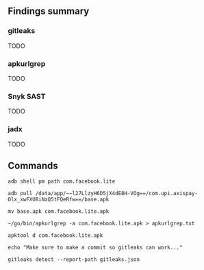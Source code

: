 ## Findings summary

### gitleaks

TODO

### apkurlgrep

TODO

### Snyk SAST

TODO

### jadx

TODO

## Commands

```
adb shell pm path com.facebook.lite

adb pull /data/app/~~l27LlzyH6D5jX4dE8H-VOg==/com.upi.axispay-Olx_xwFXU8iNxQ5tFQeRfw==/base.apk

mv base.apk com.facebook.lite.apk

~/go/bin/apkurlgrep -a com.facebook.lite.apk > apkurlgrep.txt

apktool d com.facebook.lite.apk

echo "Make sure to make a commit so gitleaks can work..."

gitleaks detect --report-path gitleaks.json
```
